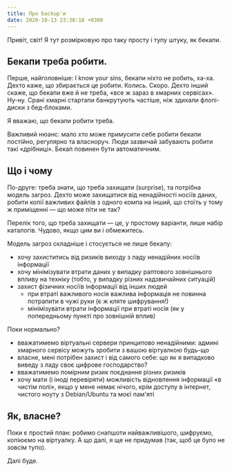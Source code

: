 ```yaml
---
title: Про backup'и
date: 2020-10-13 23:30:18 +0300
---
```


Привіт, світ! Я тут розмірковую про таку просту і тупу штуку, як бекапи.

## Бекапи треба робити.

Перше, найголовніше: I know your sins, бекапи ніхто не робить, ха-ха. Дехто каже, що збирається це робити. Колись. Скоро. Дехто інший скаже, що бекапи вже й не треба, «все ж зараз в хмарних сервісах». Ну-ну. Срані хмарні стартапи банкрутують частіше, ніж здихали флопі-диски з бед-блоками.

Я вважаю, що бекапи робити треба.

Важливий нюанс: мало хто може примусити себе робити бекапи постійно, регулярно та власноруч. Люди зазвичай забувають робити такі «дрібниці». Бекап повинен бути автоматичним.

## Що і чому

По-друге: треба знати, що треба захищати (surprise), та потрібна модель загроз. Дехто може захищатися від ненадійності носіїв даних, робити копії важливих файлів з одного компа на інший, що стоїть у тому ж приміщенні — що може піти не так?

Перелік того, що треба захищати — це, у простому варіанти, лише набір каталогів. Чудово, якщо цим ви і обмежитесь.

Модель загроз складніше і стосується не лише бекапу:

 - хочу захиститись від ризиків виходу з ладу ненадійних носіїв інформації
 - хочу мінімізувати втрати даних у випадку раптового зовнішнього впливу на техніку (тобто, у випадку різних надзвичайних ситуацій)
 - захист фізичних носіїв інформації від інших людей
    - при втраті важливого носія важлива інформація не повинна потрапити в чужі руки (є ж кляте шифрування!)
    - мінімізувати втрати інформації при втраті носія (як у попередньому пункті про зовнішній вплив)

Поки нормально?

 - вважатимемо віртуальні сервери принципово ненадійними: админі хмарного сервісу можуть зробити з вашою віртуалкою будь-що
 - власне, мені потрібен захист і від самого себе: що як я випадково виведу з ладу своє цифрове господарство?
 - вважатимемо помірним ризик поєднання різних ризиків
 - хочу мати (і іноді перевіряти) можливість відновлення інформації «в чистім полі», якщо у мене немає нічого, крім доступу в інтернет, чистого ноуту з Debian/Ubuntu та моєї пам'яті

## Як, власне?

Поки є простий план: робимо снапшоти найважливішого, шифруємо, копіюємо на віртуалку. А що далі, я ще не придумав (так, щоб це було не зовсім тупо).

Далі буде.

